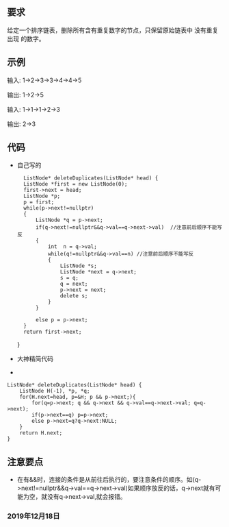 ## 要求
给定一个排序链表，删除所有含有重复数字的节点，只保留原始链表中 没有重复出现 的数字。
## 示例
输入: 1->2->3->3->4->4->5

输出: 1->2->5

输入: 1->1->1->2->3

输出: 2->3
## 代码
- 自己写的



    	ListNode* deleteDuplicates(ListNode* head) {
        ListNode *first = new ListNode(0);
        first->next = head;
        ListNode *p;
        p = first;
        while(p->next!=nullptr)
        {
            ListNode *q = p->next;
            if(q->next!=nullptr&&q->val==q->next->val)  //注意前后顺序不能写反
            {
                int  n = q->val;
                while(q!=nullptr&&q->val==n) //注意前后顺序不能写反
                {
                    ListNode *s;
                    ListNode *next = q->next;
                    s = q;
                    q = next;
                    p->next = next;
                    delete s;
                }
            }
            
            else p = p->next;
        }
        return first->next;
    }
- 大神精简代码
-


    ListNode* deleteDuplicates(ListNode* head) {
        ListNode H(-1), *p, *q;
        for(H.next=head, p=&H; p && p->next;){
            for(q=p->next; q && q->next && q->val==q->next->val; q=q->next);
            if(p->next==q) p=p->next;
            else p->next=q?q->next:NULL;
        }
        return H.next;
    }



## 注意要点
- 在有&&时，连接的条件是从前往后执行的，要注意条件的顺序。如(q->next!=nullptr&&q->val==q->next->val)如果顺序放反的话，q->next就有可能为空，就没有q->next->val,就会报错。
### 2019年12月18日